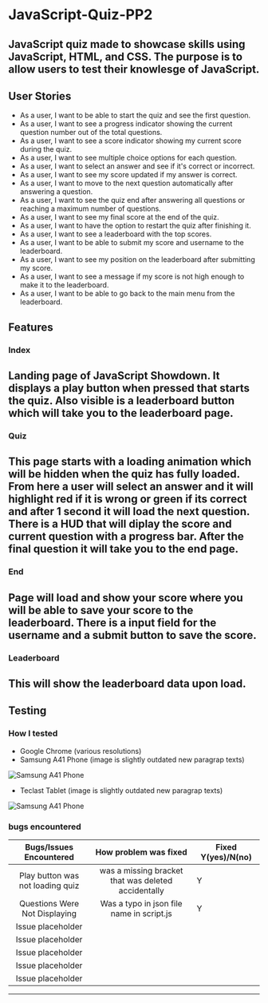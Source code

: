 # JavaScript-Quiz-PP2

JavaScript quiz made to showcase skills using JavaScript, HTML, and CSS. The purpose is to allow users to test their knowlesge of JavaScript.
---
## User Stories
- As a user, I want to be able to start the quiz and see the first question.
- As a user, I want to see a progress indicator showing the current question number out of the total questions.
- As a user, I want to see a score indicator showing my current score during the quiz.
- As a user, I want to see multiple choice options for each question.
- As a user, I want to select an answer and see if it's correct or incorrect.
- As a user, I want to see my score updated if my answer is correct.
- As a user, I want to move to the next question automatically after answering a question.
- As a user, I want to see the quiz end after answering all questions or reaching a maximum number of questions.
- As a user, I want to see my final score at the end of the quiz.
- As a user, I want to have the option to restart the quiz after finishing it.
- As a user, I want to see a leaderboard with the top scores.
- As a user, I want to be able to submit my score and username to the leaderboard.
- As a user, I want to see my position on the leaderboard after submitting my score.
- As a user, I want to see a message if my score is not high enough to make it to the leaderboard.
- As a user, I want to be able to go back to the main menu from the leaderboard.

## Features
### Index

Landing page of JavaScript Showdown. It displays a play button when pressed that starts the quiz. Also visible is a leaderboard button which will take you to the leaderboard page.
---
### Quiz

This page starts with a loading animation which will be hidden when the quiz has fully loaded. From here a user will select an answer and it will highlight red if it is wrong or green if its correct and after 1 second it will load the next question. There is a HUD that will diplay the score and current question with a progress bar. After the final question it will take you to the end page.
---
### End

Page will load and show your score where you will be able to save your score to the leaderboard. There is a input field for the username and a submit button to save the score.
---
### Leaderboard

This will show the leaderboard data upon load.
---
## Testing
### How I tested
- Google Chrome (various resolutions)
- Samsung A41 Phone (image is slightly outdated new paragrap texts)

![Samsung A41 Phone]()

- Teclast Tablet (image is slightly outdated new paragrap texts)

![Samsung A41 Phone]()

### bugs encountered

| Bugs/Issues Encountered          | How problem was fixed                               | Fixed Y(yes)/N(no) |
|:--------------------------------:|:---------------------------------------------------:|--------------------|
| Play button was not loading quiz | was a missing bracket that was deleted accidentally | Y                  |
| Questions Were Not Displaying    | Was a typo in json file name in script.js           | Y                  |
| Issue placeholder                |                                                     |                    |
| Issue placeholder                |                                                     |                    |
| Issue placeholder                |                                                     |                    |
| Issue placeholder                |                                                     |                    |
| Issue placeholder                |                                                     |                    |

---
